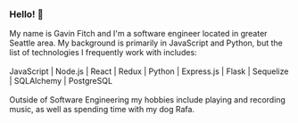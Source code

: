 ### Hello! 👋

My name is Gavin Fitch and I'm a software engineer located in greater Seattle area. My background is primarily in JavaScript and Python, but the list of technologies I frequently work with includes: 
<br>
<br>
JavaScript | Node.js | React | Redux | Python | Express.js | Flask | Sequelize | SQLAlchemy | PostgreSQL
<br>
<br>
Outside of Software Engineering my hobbies include playing and recording music, as well as spending time with my dog Rafa.

<!--
**gavinfitch/gavinfitch** is a ✨ _special_ ✨ repository because its `README.md` (this file) appears on your GitHub profile.

Here are some ideas to get you started:

- 🔭 I’m currently working on ...
- 🌱 I’m currently learning ...
- 👯 I’m looking to collaborate on ...
- 🤔 I’m looking for help with ...
- 💬 Ask me about ...
- 📫 How to reach me: ...
- 😄 Pronouns: ...
- ⚡ Fun fact: ...
-->
